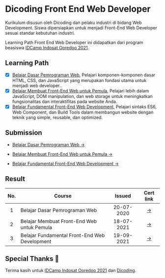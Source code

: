 # Dicoding Front End Web Developer

Kurikulum disusun oleh Dicoding dan pelaku industri di bidang Web Development. Siswa dipersiapkan untuk menjadi Front-End Web Developer sesuai standar kebutuhan industri.

Learning Path Front End Web Developer ini didapatkan dari program beasiswa [IDCamp Indosat Ooredoo 2021](https://idcamp.indosatooredoo.com/).

## Learning Path

- [x] [Belajar Dasar Pemrograman Web](https://www.dicoding.com/academies/123), Pelajari komponen-komponen dasar HTML, CSS, dan JavaScript yang merupakan fondasi utama untuk menjadi web developer..
- [x] [Belajar Membuat Front-End Web untuk Pemula](https://www.dicoding.com/academies/315), Pelajari lebih dalam JavaScript, DOM manipulation, dan web storage untuk meningkatkan fungsionalitas dan interaktifitas pada website Anda.
- [x] [Belajar Fundamental Front-End Web Development](https://www.dicoding.com/academies/163), Pelajari sintaks ES6, Web Component, dan Build Tools dalam membangun website dengan teknik yang simple, reusable, dan optimized.

## Submission

- [Belajar Dasar Pemrograman Web →](https://github.com/cperdiansyah/Dicoding-Front-End-Web-Developer/tree/main/belajar-dasar-pemrograman-web)

- [Belajar Membuat Front-End Web untuk Pemula →](https://github.com/cperdiansyah/Dicoding-Front-End-Web-Developer/tree/main/belajar-membuat-front-end-web-untuk-pemula)

- [Belajar Fundamental Front-End Web Development →](https://github.com/cperdiansyah/Dicoding-Front-End-Web-Developer/tree/main/belajar-fundamental-front-end-web-development)

## Result

| No. | Course                                        |   Issued    |                        Cert link                        |
| :-: | --------------------------------------------- | :---------: | :-----------------------------------------------------: |
|  1  | Belajar Dasar Pemrograman Web                 | 20-07-2020  | [→](https://www.dicoding.com/certificates/981P29KKOXOY) |
|  2  | Belajar Membuat Front-End Web untuk Pemula    | 18-07-2021  | [→](https://www.dicoding.com/certificates/72ZDEE3NJPYW) |
|  3  | Belajar Fundamental Front-End Web Development | 19-09-2021 | [→](https://www.dicoding.com/certificates/98XWK59Y4XM3) |

## Special Thanks :pray:

Terima kasih untuk [IDCamp Indosat Ooredoo 2021](https://idcamp.indosatooredoo.com/) dan [Dicoding](https://www.dicoding.com/).
